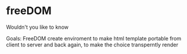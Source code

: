 freeDOM
=======

Wouldn't you like to know

Goals:
FreeDOM create enviroment to make html template portable from client to server and back again, to make the choice transperntly render 
